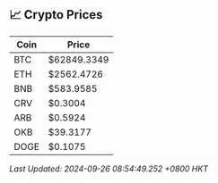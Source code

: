 ## 📈 Crypto Prices

| Coin | Price |
| ---- | ----- |
| BTC | $62849.3349 |
| ETH | $2562.4726 |
| BNB | $583.9585 |
| CRV | $0.3004 |
| ARB | $0.5924 |
| OKB | $39.3177 |
| DOGE | $0.1075 |

_Last Updated: 2024-09-26 08:54:49.252 +0800 HKT_